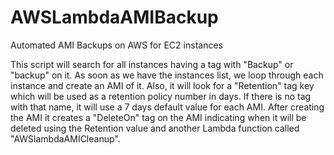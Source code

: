 # AWSLambdaAMIBackup

Automated AMI Backups on AWS for EC2 instances

This script will search for all instances having a tag with "Backup" or "backup" on it. As soon as we have the instances list, we loop through each instance and create an AMI of it. Also, it will look for a "Retention" tag key which will be used as a retention policy number in days. If there is no tag with that name, it will use a 7 days default value for each AMI.
After creating the AMI it creates a "DeleteOn" tag on the AMI indicating when it will be deleted using the Retention value and another Lambda function called "AWSlambdaAMICleanup".
